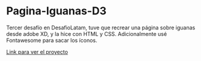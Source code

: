 # Pagina-Iguanas-D3
Tercer desafío en DesafioLatam, tuve que recrear una página sobre iguanas desde adobe XD, y la hice con HTML y CSS.
Adicionalmente usé Fontawesome para sacar los íconos.

<a href="https://bellybelly21.github.io/Pagina-Iguanas-D3/">Link para ver el proyecto</a>
